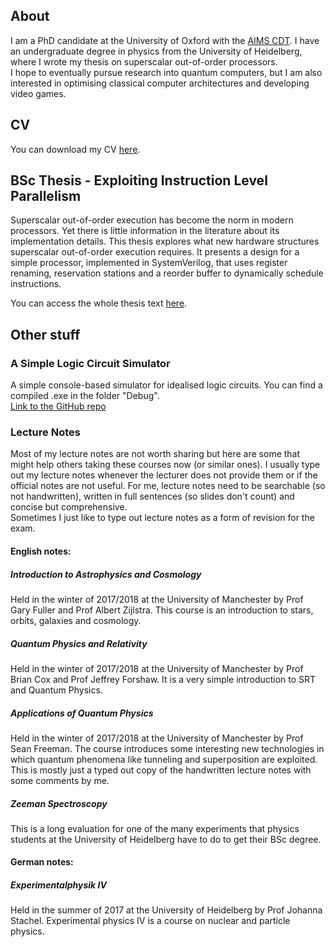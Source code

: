 ## About

I am a PhD candidate at the University of Oxford with the [AIMS CDT](aims.robots.ox.ac.uk). I have an undergraduate degree in physics from the University of Heidelberg, where I wrote my thesis on superscalar out-of-order processors. <br>
I hope to eventually pursue research into quantum computers, but I am also interested in optimising classical computer architectures and developing video games. <br>


## CV

You can download my CV [here](https://github.com/amanda-matthes/amanda-matthes.github.io/blob/master/docs/CV/cv.pdf). <br>


## BSc Thesis - Exploiting Instruction Level Parallelism

Superscalar out-of-order execution has become the norm in modern processors. Yet there is little information in the literature about its implementation details. This thesis explores what new hardware structures superscalar out-of-order execution requires. It presents a design for a simple processor, implemented in SystemVerilog, that uses register renaming, reservation stations and a reorder buffer to dynamically schedule instructions. <br>

You can access the whole thesis text [here](https://github.com/amanda-matthes/amanda-matthes.github.io/blob/master/docs/bachelor.pdf). <br>


## Other stuff

### A Simple Logic Circuit Simulator 

A simple console-based simulator for idealised logic circuits. You can find a compiled .exe in the folder "Debug". <br>
[Link to the GitHub repo](https://github.com/amanda-matthes/A-Simple-Logic-Circuit-Simulator) <br>


### Lecture Notes
Most of my lecture notes are not worth sharing but here are some that might help others taking these courses now (or similar ones).
I usually type out my lecture notes whenever the lecturer does not provide them or if the official notes are not useful. For me, lecture notes need to be searchable (so not handwritten), written in full sentences (so slides don't count) and concise but comprehensive. <br>
Sometimes I just like to type out lecture notes as a form of revision for the exam. <br>

#### English notes:

##### Introduction to Astrophysics and Cosmology
Held in the winter of 2017/2018 at the University of Manchester by Prof Gary Fuller and Prof Albert Zijlstra. This course is an introduction to stars, orbits, galaxies and cosmology.<br>

##### Quantum Physics and Relativity
Held in the winter of 2017/2018 at the University of Manchester by Prof Brian Cox and Prof Jeffrey Forshaw. It is a very simple introduction to SRT and Quantum Physics.<br>

##### Applications of Quantum Physics
Held in the winter of 2017/2018 at the University of Manchester by Prof Sean Freeman. The course introduces some interesting new technologies in which quantum phenomena like tunneling and superposition are exploited. This is mostly just a typed out copy of the handwritten lecture notes with some comments by me.<br>

##### Zeeman Spectroscopy
This is a long evaluation for one of the many experiments that physics students at the University of Heidelberg have to do to get their BSc degree.<br>

#### German notes:

##### Experimentalphysik IV
Held in the summer of 2017 at the University of Heidelberg by Prof Johanna Stachel. Experimental physics IV is a course on nuclear and particle physics. <br>





